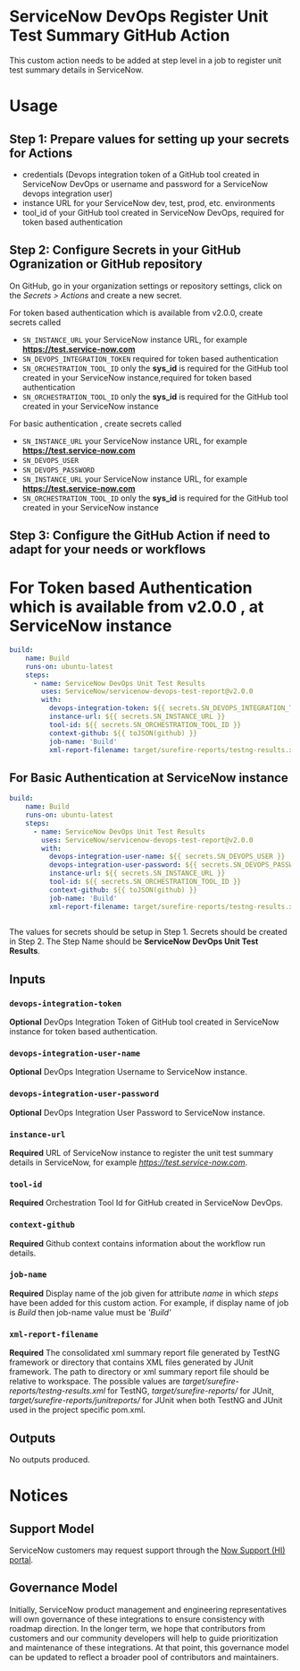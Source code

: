 # ServiceNow DevOps Register Unit Test Summary GitHub Action

This custom action needs to be added at step level in a job to register unit test summary details in ServiceNow.

# Usage
## Step 1: Prepare values for setting up your secrets for Actions
- credentials (Devops integration token of a GitHub tool created in ServiceNow DevOps or username and password for a ServiceNow devops integration user)
- instance URL for your ServiceNow dev, test, prod, etc. environments
- tool_id of your GitHub tool created in ServiceNow DevOps, required for token based authentication

## Step 2: Configure Secrets in your GitHub Ogranization or GitHub repository
On GitHub, go in your organization settings or repository settings, click on the _Secrets > Actions_ and create a new secret.

For token based authentication which is available from v2.0.0, create secrets called
- `SN_INSTANCE_URL` your ServiceNow instance URL, for example **https://test.service-now.com**
- `SN_DEVOPS_INTEGRATION_TOKEN` required for token based authentication
- `SN_ORCHESTRATION_TOOL_ID` only the **sys_id** is required for the GitHub tool created in your ServiceNow instance,required for token based authentication
- `SN_ORCHESTRATION_TOOL_ID` only the **sys_id** is required for the GitHub tool created in your ServiceNow instance

For basic authentication , create secrets called 
- `SN_INSTANCE_URL` your ServiceNow instance URL, for example **https://test.service-now.com**
- `SN_DEVOPS_USER`
- `SN_DEVOPS_PASSWORD`
- `SN_INSTANCE_URL` your ServiceNow instance URL, for example **https://test.service-now.com**
- `SN_ORCHESTRATION_TOOL_ID` only the **sys_id** is required for the GitHub tool created in your ServiceNow instance

## Step 3: Configure the GitHub Action if need to adapt for your needs or workflows
# For Token based Authentication which is available from v2.0.0 , at ServiceNow instance
```yaml
build:
    name: Build
    runs-on: ubuntu-latest
    steps:     
      - name: ServiceNow DevOps Unit Test Results
        uses: ServiceNow/servicenow-devops-test-report@v2.0.0
        with:
          devops-integration-token: ${{ secrets.SN_DEVOPS_INTEGRATION_TOKEN }}
          instance-url: ${{ secrets.SN_INSTANCE_URL }}
          tool-id: ${{ secrets.SN_ORCHESTRATION_TOOL_ID }}
          context-github: ${{ toJSON(github) }}
          job-name: 'Build'
          xml-report-filename: target/surefire-reports/testng-results.xml
```
## For Basic Authentication at ServiceNow instance
```yaml
build:
    name: Build
    runs-on: ubuntu-latest
    steps:
      - name: ServiceNow DevOps Unit Test Results
        uses: ServiceNow/servicenow-devops-test-report@v2.0.0
        with:
          devops-integration-user-name: ${{ secrets.SN_DEVOPS_USER }}
          devops-integration-user-password: ${{ secrets.SN_DEVOPS_PASSWORD }}
          instance-url: ${{ secrets.SN_INSTANCE_URL }}
          tool-id: ${{ secrets.SN_ORCHESTRATION_TOOL_ID }}
          context-github: ${{ toJSON(github) }}
          job-name: 'Build'
          xml-report-filename: target/surefire-reports/testng-results.xml
         
```
The values for secrets should be setup in Step 1. Secrets should be created in Step 2.
The Step Name should be **ServiceNow DevOps Unit Test Results**.

## Inputs
### `devops-integration-token`

**Optional**  DevOps Integration Token of GitHub tool created in ServiceNow instance for token based authentication. 

### `devops-integration-user-name`

**Optional**  DevOps Integration Username to ServiceNow instance.  

### `devops-integration-user-password`

**Optional**  DevOps Integration User Password to ServiceNow instance. 

### `instance-url`

**Required**  URL of ServiceNow instance to register the unit test summary details in ServiceNow, for example _https://test.service-now.com_.

### `tool-id`

**Required**  Orchestration Tool Id for GitHub created in ServiceNow DevOps.

### `context-github`

**Required**  Github context contains information about the workflow run details.

### `job-name`

**Required**  Display name of the job given for attribute _name_ in which _steps_ have been added for this custom action. For example, if display name of job is _Build_ then job-name value must be _'Build'_

### `xml-report-filename`

**Required**  The consolidated xml summary report file generated by TestNG framework or directory that contains XML files generated by JUnit framework. The path to directory or xml summary report file should be relative to workspace. The possible values are _target/surefire-reports/testng-results.xml_ for TestNG, _target/surefire-reports/_ for JUnit, _target/surefire-reports/junitreports/_ for JUnit when both TestNG and JUnit used in the project specific pom.xml.

## Outputs
No outputs produced.

# Notices

## Support Model

ServiceNow customers may request support through the [Now Support (HI) portal](https://support.servicenow.com/nav_to.do?uri=%2Fnow_support_home.do).

## Governance Model

Initially, ServiceNow product management and engineering representatives will own governance of these integrations to ensure consistency with roadmap direction. In the longer term, we hope that contributors from customers and our community developers will help to guide prioritization and maintenance of these integrations. At that point, this governance model can be updated to reflect a broader pool of contributors and maintainers.
